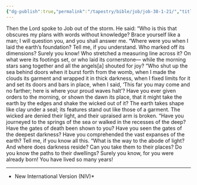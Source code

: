 ```yaml
---
{"dg-publish":true,"permalink":"/tapestry/bible/job/job-38-1-21/","title":"Job 38:1–21","hide":true,"tags":["bible-verse","bible-verse"],"dgHomeLink":true,"dgShowLocalGraph":true,"dgEnableSearch":true}
---
```


Then the Lord spoke to Job out of the storm. He said:
“Who is this that obscures my plans with words without knowledge?
Brace yourself like a man; I will question you, and you shall answer me.
“Where were you when I laid the earth’s foundation? Tell me, if you understand.
 Who marked off its dimensions? Surely you know! Who stretched a measuring line across it?
On what were its footings set, or who laid its cornerstone— while the morning stars sang together and all the angels[a] shouted for joy?
 “Who shut up the sea behind doors when it burst forth from the womb, when I made the clouds its garment and wrapped it in thick darkness, when I fixed limits for it and set its doors and bars in place, when I said, ‘This far you may come and no farther; here is where your proud waves halt’?
Have you ever given orders to the morning, or shown the dawn its place, that it might take the earth by the edges and shake the wicked out of it?
The earth takes shape like clay under a seal; its features stand out like those of a garment.
The wicked are denied their light, and their upraised arm is broken.
“Have you journeyed to the springs of the sea or walked in the recesses of the deep?
Have the gates of death been shown to you?
Have you seen the gates of the deepest darkness?
Have you comprehended the vast expanses of the earth?
Tell me, if you know all this. “What is the way to the abode of light? And where does darkness reside? Can you take them to their places? Do you know the paths to their dwellings? Surely you know, for you were already born! You have lived so many years!

---
* New International Version (NIV)*
